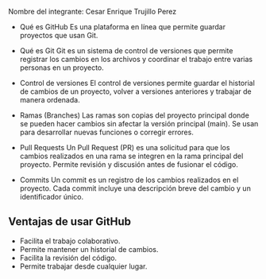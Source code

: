Nombre del integrante: Cesar Enrique Trujillo Perez

- Qué es GitHub
  Es una plataforma en línea que permite guardar proyectos que usan Git.

- Qué es Git
Git es un sistema de control de versiones que permite registrar los cambios en los archivos y coordinar el trabajo entre varias personas en un proyecto.

- Control de versiones
El control de versiones permite guardar el historial de cambios de un proyecto, volver a versiones anteriores y trabajar de manera ordenada.

- Ramas (Branches)
Las ramas son copias del proyecto principal donde se pueden hacer cambios sin afectar la versión principal (main). Se usan para desarrollar nuevas funciones o corregir errores.

- Pull Requests
Un Pull Request (PR) es una solicitud para que los cambios realizados en una rama se integren en la rama principal del proyecto. Permite revisión y discusión antes de fusionar el código.

- Commits
Un commit es un registro de los cambios realizados en el proyecto. Cada commit incluye una descripción breve del cambio y un identificador único.

## Ventajas de usar GitHub
- Facilita el trabajo colaborativo.  
- Permite mantener un historial de cambios.  
- Facilita la revisión del código.  
- Permite trabajar desde cualquier lugar.  
